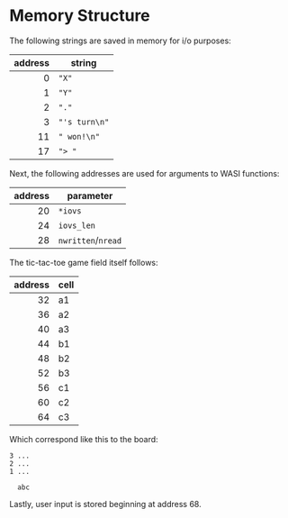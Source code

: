 # Memory Structure
The following strings are saved in memory for i/o purposes:

address|string
---:|---
0|`"X"`
1|`"Y"`
2|`"."`
3|`"'s turn\n"`
11|`" won!\n"`
17|`"> "`

Next, the following addresses are used for arguments to WASI functions:

address|parameter
---:|---
20|`*iovs`
24|`iovs_len`
28|`nwritten`/`nread`

The tic-tac-toe game field itself follows:

address|cell
---:|---
32|a1
36|a2
40|a3
44|b1
48|b2
52|b3
56|c1
60|c2
64|c3

Which correspond like this to the board:

```
3 ...
2 ...
1 ...

  abc
```

Lastly, user input is stored beginning at address 68.
